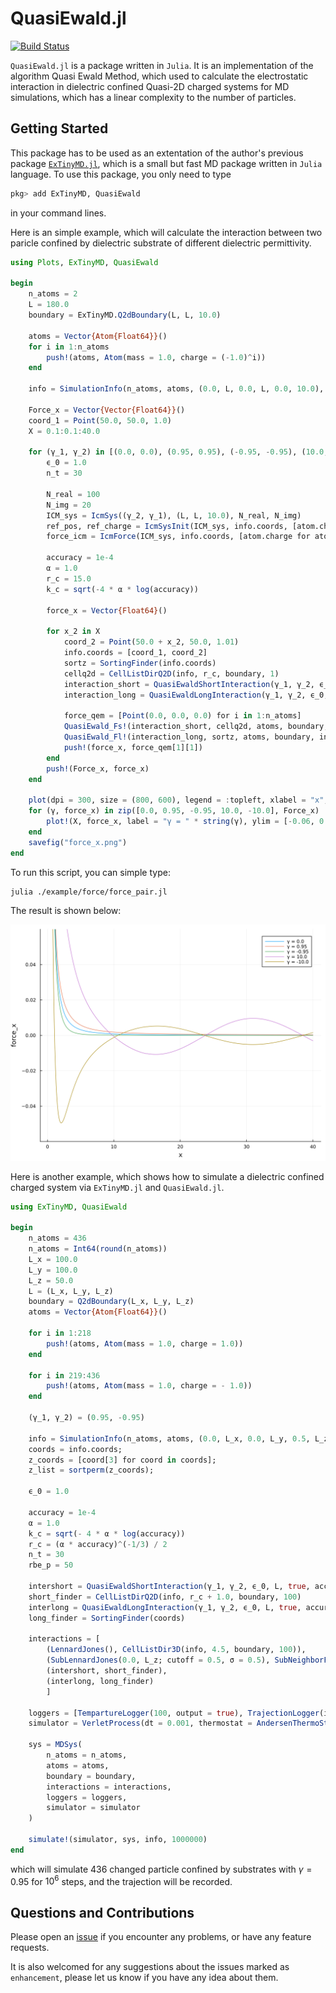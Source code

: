 # QuasiEwald.jl

[![Build Status](https://github.com/ArrogantGao/QuasiEwald.jl/actions/workflows/CI.yml/badge.svg?branch=main)](https://github.com/ArrogantGao/QuasiEwald.jl/actions/workflows/CI.yml?query=branch%3Amain)

`QuasiEwald.jl` is a package written in `Julia`. 
It is an implementation of the algorithm Quasi Ewald Method, which used to calculate the electrostatic interaction in dielectric confined Quasi-2D charged systems for MD simulations, which has a linear complexity to the number of particles.

## Getting Started

This package has to be used as an extentation of the author's previous package [`ExTinyMD.jl`](https://github.com/ArrogantGao/ExTinyMD.jl), which is a small but fast MD package written in `Julia` language.
To use this package, you only need to type
```julia
pkg> add ExTinyMD, QuasiEwald
```
in your command lines.

Here is an simple example, which will calculate the interaction between two paricle confined by dielectric substrate of different dielectric permittivity.
```julia
using Plots, ExTinyMD, QuasiEwald

begin
    n_atoms = 2
    L = 180.0
    boundary = ExTinyMD.Q2dBoundary(L, L, 10.0)

    atoms = Vector{Atom{Float64}}()
    for i in 1:n_atoms
        push!(atoms, Atom(mass = 1.0, charge = (-1.0)^i))
    end

    info = SimulationInfo(n_atoms, atoms, (0.0, L, 0.0, L, 0.0, 10.0), boundary; min_r = 1.0, temp = 1.0)

    Force_x = Vector{Vector{Float64}}()
    coord_1 = Point(50.0, 50.0, 1.0)
    X = 0.1:0.1:40.0

    for (γ_1, γ_2) in [(0.0, 0.0), (0.95, 0.95), (-0.95, -0.95), (10.0, 10.0), (-10.0, -10.0)]
        ϵ_0 = 1.0
        n_t = 30

        N_real = 100
        N_img = 20
        ICM_sys = IcmSys((γ_2, γ_1), (L, L, 10.0), N_real, N_img)
        ref_pos, ref_charge = IcmSysInit(ICM_sys, info.coords, [atom.charge for atom in atoms])
        force_icm = IcmForce(ICM_sys, info.coords, [atom.charge for atom in atoms], ref_pos, ref_charge) ./ ϵ_0;

        accuracy = 1e-4
        α = 1.0
        r_c = 15.0
        k_c = sqrt(-4 * α * log(accuracy))

        force_x = Vector{Float64}()

        for x_2 in X
            coord_2 = Point(50.0 + x_2, 50.0, 1.01)
            info.coords = [coord_1, coord_2]
            sortz = SortingFinder(info.coords)
            cellq2d = CellListDirQ2D(info, r_c, boundary, 1)
            interaction_short = QuasiEwaldShortInteraction(γ_1, γ_2, ϵ_0, (L, L, 10.0), false, accuracy, α, n_atoms, r_c, n_t)
            interaction_long = QuasiEwaldLongInteraction(γ_1, γ_2, ϵ_0, (L, L, 10.0), false, accuracy, α, n_atoms, k_c, 0)
    
            force_qem = [Point(0.0, 0.0, 0.0) for i in 1:n_atoms]
            QuasiEwald_Fs!(interaction_short, cellq2d, atoms, boundary, info.coords, force_qem)
            QuasiEwald_Fl!(interaction_long, sortz, atoms, boundary, info.coords, force_qem)    
            push!(force_x, force_qem[1][1])
        end
        push!(Force_x, force_x)
    end

    plot(dpi = 300, size = (800, 600), legend = :topleft, xlabel = "x", ylabel = "force_x")
    for (γ, force_x) in zip([0.0, 0.95, -0.95, 10.0, -10.0], Force_x)
        plot!(X, force_x, label = "γ = " * string(γ), ylim = [-0.06, 0.06])
    end
    savefig("force_x.png")
end
```
To run this script, you can simple type:
```
julia ./example/force/force_pair.jl
```
The result is shown below:

![Force in x direction](./examples/force/force_x.png)


Here is another example, which shows how to simulate a dielectric confined charged system via `ExTinyMD.jl` and `QuasiEwald.jl`.
```julia
using ExTinyMD, QuasiEwald

begin
    n_atoms = 436
    n_atoms = Int64(round(n_atoms))
    L_x = 100.0
    L_y = 100.0
    L_z = 50.0
    L = (L_x, L_y, L_z)
    boundary = Q2dBoundary(L_x, L_y, L_z)
    atoms = Vector{Atom{Float64}}()

    for i in 1:218
        push!(atoms, Atom(mass = 1.0, charge = 1.0))
    end

    for i in 219:436
        push!(atoms, Atom(mass = 1.0, charge = - 1.0))
    end

    (γ_1, γ_2) = (0.95, -0.95)

    info = SimulationInfo(n_atoms, atoms, (0.0, L_x, 0.0, L_y, 0.5, L_z - 0.5), boundary; min_r = 2.0, temp = 1.0)
    coords = info.coords;
    z_coords = [coord[3] for coord in coords];
    z_list = sortperm(z_coords);

    ϵ_0 = 1.0

    accuracy = 1e-4
    α = 1.0
    k_c = sqrt(- 4 * α * log(accuracy))
    r_c = (α * accuracy)^(-1/3) / 2
    n_t = 30
    rbe_p = 50

    intershort = QuasiEwaldShortInteraction(γ_1, γ_2, ϵ_0, L, true, accuracy, α, n_atoms, r_c, n_t)
    short_finder = CellListDirQ2D(info, r_c + 1.0, boundary, 100)
    interlong = QuasiEwaldLongInteraction(γ_1, γ_2, ϵ_0, L, true, accuracy, α, n_atoms, k_c, rbe_p)
    long_finder = SortingFinder(coords)

    interactions = [
        (LennardJones(), CellListDir3D(info, 4.5, boundary, 100)),
        (SubLennardJones(0.0, L_z; cutoff = 0.5, σ = 0.5), SubNeighborFinder(1.0, info.coords, 0.0, L_z)), 
        (intershort, short_finder),
        (interlong, long_finder)
        ]

    loggers = [TempartureLogger(100, output = true), TrajectionLogger(info, 100, output = true)]
    simulator = VerletProcess(dt = 0.001, thermostat = AndersenThermoStat(1.0, 0.05))

    sys = MDSys(
        n_atoms = n_atoms,
        atoms = atoms,
        boundary = boundary,
        interactions = interactions,
        loggers = loggers,
        simulator = simulator
    )
    
    simulate!(simulator, sys, info, 1000000)
end
```
which will simulate 436 changed particle confined by substrates with $\gamma = 0.95$ for $10^6$ steps, and the trajection will be recorded.

## Questions and Contributions

Please open an [issue](https://github.com/ArrogantGao/QuasiEwald.jl/issues)
if you encounter any problems, or have any feature requests.

It is also welcomed for any suggestions about the issues marked as `enhancement`, please let us know if you have any idea about them.